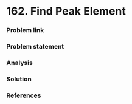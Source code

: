 # 162. Find Peak Element

### Problem link

### Problem statement

### Analysis

### Solution

### References



